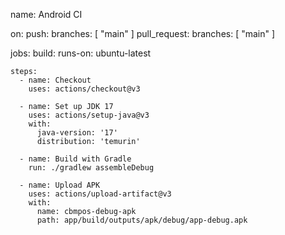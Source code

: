 name: Android CI

on:
  push:
    branches: [ "main" ]
  pull_request:
    branches: [ "main" ]

jobs:
  build:
    runs-on: ubuntu-latest

    steps:
      - name: Checkout
        uses: actions/checkout@v3

      - name: Set up JDK 17
        uses: actions/setup-java@v3
        with:
          java-version: '17'
          distribution: 'temurin'

      - name: Build with Gradle
        run: ./gradlew assembleDebug

      - name: Upload APK
        uses: actions/upload-artifact@v3
        with:
          name: cbmpos-debug-apk
          path: app/build/outputs/apk/debug/app-debug.apk
